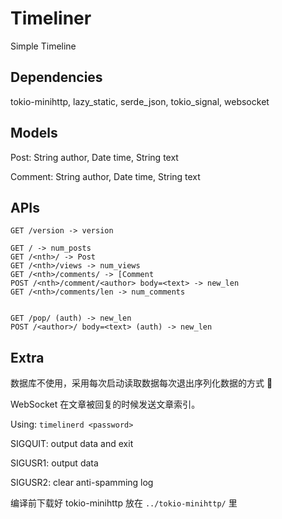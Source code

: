 # Timeliner

Simple Timeline

## Dependencies

tokio-minihttp, lazy_static, serde_json, tokio_signal, websocket

## Models

Post: String author, Date time, String text

Comment: String author, Date time, String text

## APIs

```http
GET /version -> version

GET / -> num_posts
GET /<nth>/ -> Post
GET /<nth>/views -> num_views
GET /<nth>/comments/ -> [Comment
POST /<nth>/comment/<author> body=<text> -> new_len
GET /<nth>/comments/len -> num_comments


GET /pop/ (auth) -> new_len
POST /<author>/ body=<text> (auth) -> new_len
```

## Extra

数据库不使用，采用每次启动读取数据每次退出序列化数据的方式 🌚

WebSocket 在文章被回复的时候发送文章索引。

Using: `timelinerd <password>`

SIGQUIT: output data and exit

SIGUSR1: output data

SIGUSR2: clear anti-spamming log

编译前下载好 tokio-minihttp 放在 `../tokio-minihttp/` 里